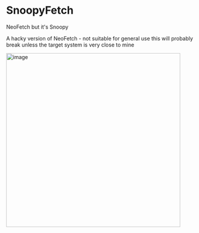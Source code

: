 # SnoopyFetch
NeoFetch but it's Snoopy

A hacky version of NeoFetch - not suitable for general use this will probably break unless the target system is very close to mine

<img width="467" alt="image" src="https://github.com/user-attachments/assets/9351a230-a811-4324-8f9c-eb0bbc7c2bfa">
